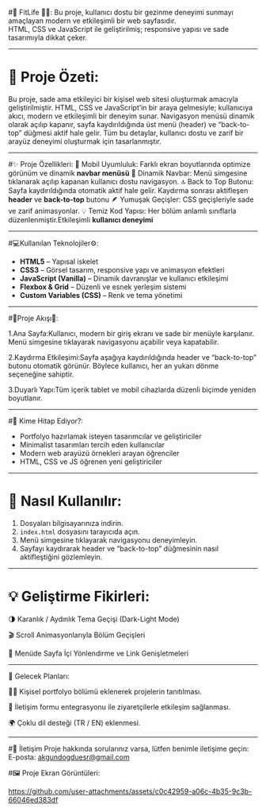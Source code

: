 
#💪 FitLife 🧘‍♀️:
Bu proje, kullanıcı dostu bir gezinme deneyimi sunmayı amaçlayan modern ve etkileşimli bir web sayfasıdır.  
HTML, CSS ve JavaScript ile geliştirilmiş; responsive yapısı ve sade tasarımıyla dikkat çeker.

---

# 🚀 Proje Özeti:
Bu proje, sade ama etkileyici bir kişisel web sitesi oluşturmak amacıyla geliştirilmiştir.
HTML, CSS ve JavaScript’in bir araya gelmesiyle; kullanıcıya akıcı, modern ve etkileşimli bir deneyim sunar.
Navigasyon menüsü dinamik olarak açılıp kapanır, sayfa kaydırıldığında üst menü (header) ve “back-to-top” düğmesi aktif hale gelir.
Tüm bu detaylar, kullanıcı dostu ve zarif bir arayüz deneyimi oluşturmak için tasarlanmıştır.

---

#✨ Proje Özellikleri:
📱 Mobil Uyumluluk: Farklı ekran boyutlarında optimize görünüm ve dinamik **navbar menüsü**
🍔 Dinamik Navbar: Menü simgesine tıklanarak açılıp kapanan kullanıcı dostu navigasyon.
🔝 Back to Top Butonu: Sayfa kaydırıldığında otomatik aktif hale gelir. Kaydırma sonrası aktifleşen **header** ve **back-to-top** butonu
🪶 Yumuşak Geçişler: CSS geçişleriyle sade ve zarif animasyonlar.
💡 Temiz Kod Yapısı: Her bölüm anlamlı sınıflarla düzenlenmiştir.Etkileşimli **kullanıcı deneyimi**

---

#💻Kullanılan Teknolojiler⚙️:

- **HTML5** – Yapısal iskelet
- **CSS3** – Görsel tasarım, responsive yapı ve animasyon efektleri
- **JavaScript (Vanilla)** – Dinamik davranışlar ve kullanıcı etkileşimi
- **Flexbox & Grid** – Düzenli ve esnek yerleşim sistemi
- **Custom Variables (CSS)** – Renk ve tema yönetimi

---

#🔄Proje Akışı📲:

1.Ana Sayfa:Kullanıcı, modern bir giriş ekranı ve sade bir menüyle karşılanır.
Menü simgesine tıklayarak navigasyonu açabilir veya kapatabilir.

2.Kaydırma Etkileşimi:Sayfa aşağıya kaydırıldığında header ve “back-to-top” butonu otomatik görünür.
Böylece kullanıcı, her an yukarı dönme seçeneğine sahiptir.

3.Duyarlı Yapı:Tüm içerik tablet ve mobil cihazlarda düzenli biçimde yeniden boyutlanır.

----

#👥 Kime Hitap Ediyor?:

- Portfolyo hazırlamak isteyen tasarımcılar ve geliştiriciler  
- Minimalist tasarımları tercih eden kullanıcılar  
- Modern web arayüzü örnekleri arayan öğrenciler  
- HTML, CSS ve JS öğrenen yeni geliştiriciler  

---

# 🚀 Nasıl Kullanılır:

1. Dosyaları bilgisayarınıza indirin.  
2. `index.html` dosyasını tarayıcıda açın.  
3. Menü simgesine tıklayarak navigasyonu deneyimleyin.  
4. Sayfayı kaydırarak header ve “back-to-top” düğmesinin nasıl aktifleştiğini gözlemleyin.  

---

# 💡 Geliştirme Fikirleri:

🌗 Karanlık / Aydınlık Tema Geçişi (Dark-Light Mode)

🎬 Scroll Animasyonlarıyla Bölüm Geçişleri

🔗 Menüde Sayfa İçi Yönlendirme ve Link Genişletmeleri

---

📅 Gelecek Planları:

👩‍🎨 Kişisel portfolyo bölümü eklenerek projelerin tanıtılması.

💬 İletişim formu entegrasyonu ile ziyaretçilerle etkileşim sağlanması.

🌍 Çoklu dil desteği (TR / EN) eklenmesi.

---

#💬 İletişim Proje hakkında sorularınız varsa, lütfen benimle iletişime geçin: E-posta: akgundogduesr@gmail.com 

#🖼️ Proje Ekran Görüntüleri:



https://github.com/user-attachments/assets/c0c42959-a06c-4b35-9c3b-66046ed383df



